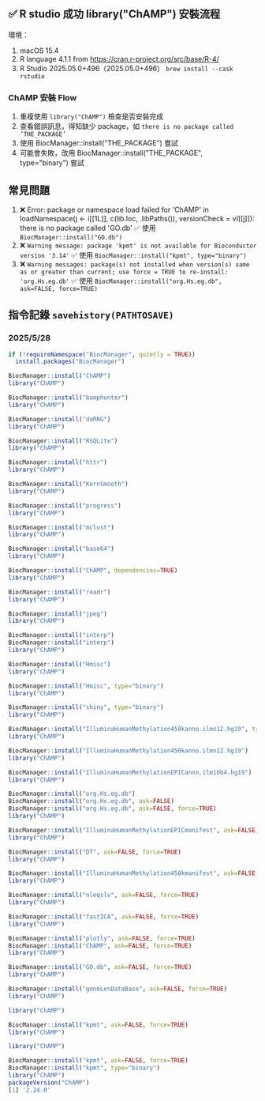 ## ✅ R studio 成功 library("ChAMP") 安裝流程
環境：
1. macOS 15.4
2. R language 4.1.1 from https://cran.r-project.org/src/base/R-4/
3. R Studio 2025.05.0+496（2025.05.0+496） `brew install --cask rstudio`

### ChAMP 安裝 Flow

1. 重複使用 `library("ChAMP")` 檢查是否安裝完成
2. 查看錯誤訊息，得知缺少 package，如 `there is no package called ’THE_PACKAGE’`
3. 使用 BiocManager::install("THE_PACKAGE") 嘗試
4. 可能會失敗，改用 BiocManager::install("THE_PACKAGE", type="binary") 嘗試

## 常見問題

1. ❌ Error: package or namespace load failed for 'ChAMP' in loadNamespace(j <- i[[1L]], c(lib.loc, .libPaths()), versionCheck = vI[[j]]): there is no package called 'GO.db'
  ✅ 使用 `BiocManager::install("GO.db")`
2. ❌ `Warning message: package 'kpmt' is not available for Bioconductor version '3.14'`
  ✅ 使用 `BiocManager::install("kpmt", type="binary")`
3. ❌ `Warning messages: package(s) not installed when version(s) same as or greater than current; use force = TRUE to re-install: 'org.Hs.eg.db'`
  ✅ 使用 `BiocManager::install("org.Hs.eg.db", ask=FALSE, force=TRUE)`

## 指令記錄 `savehistory(PATHTOSAVE)`

### 2025/5/28

```R
if (!requireNamespace("BiocManager", quietly = TRUE))
  install.packages("BiocManager")

BiocManager::install("ChAMP")
library("ChAMP")

BiocManager::install("bumphunter")
library("ChAMP")

BiocManager::install("doRNG")
library("ChAMP")

BiocManager::install("RSQLite")
library("ChAMP")

BiocManager::install("httr")
library("ChAMP")

BiocManager::install("KernSmooth")
library("ChAMP")

BiocManager::install("progress")
library("ChAMP")

BiocManager::install("mclust")
library("ChAMP")

BiocManager::install("base64")
library("ChAMP")

BiocManager::install("ChAMP", dependencies=TRUE)
library("ChAMP")

BiocManager::install("readr")
library("ChAMP")

BiocManager::install("jpeg")
library("ChAMP")

BiocManager::install("interp")
BiocManager::install("interp")
library("ChAMP")

BiocManager::install("Hmisc")
library("ChAMP")

BiocManager::install("Hmisc", type="binary")
library("ChAMP")

BiocManager::install("shiny", type="binary")
library("ChAMP")

BiocManager::install("IlluminaHumanMethylation450kanno.ilmn12.hg19", type="binary")
library("ChAMP")

BiocManager::install("IlluminaHumanMethylation450kanno.ilmn12.hg19")
library("ChAMP")

BiocManager::install("IlluminaHumanMethylationEPICanno.ilm10b4.hg19")
library("ChAMP")

BiocManager::install("org.Hs.eg.db")
BiocManager::install("org.Hs.eg.db", ask=FALSE)
BiocManager::install("org.Hs.eg.db", ask=FALSE, force=TRUE)
library("ChAMP")

BiocManager::install("IlluminaHumanMethylationEPICmanifest", ask=FALSE, force=TRUE)
library("ChAMP")

BiocManager::install("DT", ask=FALSE, force=TRUE)
library("ChAMP")

BiocManager::install("IlluminaHumanMethylation450kmanifest", ask=FALSE, force=TRUE)
library("ChAMP")

BiocManager::install("nleqslv", ask=FALSE, force=TRUE)
library("ChAMP")

BiocManager::install("fastICA", ask=FALSE, force=TRUE)
library("ChAMP")

BiocManager::install("plotly", ask=FALSE, force=TRUE)
BiocManager::install("ChAMP", ask=FALSE, force=TRUE)
library("ChAMP")

BiocManager::install("GO.db", ask=FALSE, force=TRUE)
library("ChAMP")

BiocManager::install("geneLenDataBase", ask=FALSE, force=TRUE)
library("ChAMP")

library("ChAMP")

BiocManager::install("kpmt", ask=FALSE, force=TRUE)
library("ChAMP")

library("ChAMP")

BiocManager::install("kpmt", ask=FALSE, force=TRUE)
BiocManager::install("kpmt", type="binary")
library("ChAMP")
packageVersion("ChAMP")
[1] '2.24.0'
```
